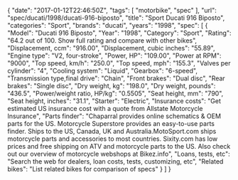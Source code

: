 {
    "date": "2017-01-12T22:46:50Z",
    "tags": [
        "motorbike",
        "spec"
    ],
    "url": "spec\/ducati\/1998\/ducati-916-biposto",
    "title": "Sport Ducati 916 Biposto",
    "categories": "Sport",
    "brands": "ducati",
    "years": "1998",
    "spec": [
        {
            "Model": "Ducati 916 Biposto",
            "Year": "1998",
            "Category": "Sport",
            "Rating": "64.2 out of 100. Show full rating and compare with other bikes",
            "Displacement, ccm": "916.00",
            "Displacement, cubic inches": "55.89",
            "Engine type": "V2, four-stroke",
            "Power, HP": "109.00",
            "Power at RPM": "9000",
            "Top speed, km\/h": "250.0",
            "Top speed, mph": "155.3",
            "Valves per cylinder": "4",
            "Cooling system": "Liquid",
            "Gearbox": "6-speed",
            "Transmission type,final drive": "Chain",
            "Front brakes": "Dual disc",
            "Rear brakes": "Single disc",
            "Dry weight, kg": "198.0",
            "Dry weight, pounds": "436.5",
            "Power\/weight ratio, HP\/kg": "0.5505",
            "Seat height, mm": "790",
            "Seat height, inches": "31.1",
            "Starter": "Electric",
            "Insurance costs": "Get estimated US insurance cost with a quote from Allstate Motorcycle Insurance",
            "Parts finder": "Chaparral provides online schematics & OEM parts for the US.   Motorcycle Superstore provides an easy-to-use parts finder. Ships to the US, Canada, UK and Australia.MotoSport.com ships motorcycle parts and accessories to most countries.    Sixity.com has low prices and free shipping on ATV and motorcycle parts to the US. Also check out our overview of motorcycle webshops at Bikez.info",
            "Loans, tests, etc": "Search the web for dealers, loan costs, tests, customizing, etc",
            "Related bikes": "List related bikes for comparison of specs"
        }
    ]
}